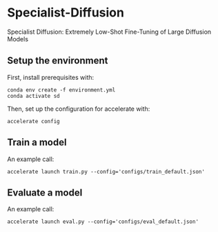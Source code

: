 # Specialist-Diffusion
Specialist Diffusion: Extremely Low-Shot Fine-Tuning of Large Diffusion Models

## Setup the environment
First, install prerequisites with:

    conda env create -f environment.yml
    conda activate sd
  
Then, set up the configuration for accelerate with:

    accelerate config

## Train a model
An example call:

    accelerate launch train.py --config='configs/train_default.json'

## Evaluate a model
An example call:

    accelerate launch eval.py --config='configs/eval_default.json'
